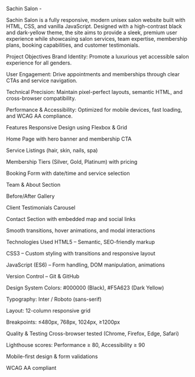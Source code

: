 Sachin Salon -

Sachin Salon is a fully responsive, modern unisex salon website built with HTML, CSS, and vanilla JavaScript. Designed with a high-contrast black and dark-yellow theme, the site aims to provide a sleek, premium user experience while showcasing salon services, team expertise, membership plans, booking capabilities, and customer testimonials.

 Project Objectives
Brand Identity: Promote a luxurious yet accessible salon experience for all genders.

User Engagement: Drive appointments and memberships through clear CTAs and service navigation.

Technical Precision: Maintain pixel-perfect layouts, semantic HTML, and cross-browser compatibility.

Performance & Accessibility: Optimized for mobile devices, fast loading, and WCAG AA compliance.

 Features
 Responsive Design using Flexbox & Grid

 Home Page with hero banner and membership CTA

 Service Listings (hair, skin, nails, spa)

 Membership Tiers (Silver, Gold, Platinum) with pricing

 Booking Form with date/time and service selection

 Team & About Section

 Before/After Gallery

 Client Testimonials Carousel

 Contact Section with embedded map and social links

 Smooth transitions, hover animations, and modal interactions

 Technologies Used
HTML5 – Semantic, SEO-friendly markup

CSS3 – Custom styling with transitions and responsive layout

JavaScript (ES6) – Form handling, DOM manipulation, animations

Version Control – Git & GitHub

Design System
Colors: #000000 (Black), #F5A623 (Dark Yellow)

Typography: Inter / Roboto (sans-serif)

Layout: 12-column responsive grid

Breakpoints: ≤480px, 768px, 1024px, ≥1200px

 Quality & Testing
Cross-browser tested (Chrome, Firefox, Edge, Safari)

Lighthouse scores: Performance ≥ 80, Accessibility ≥ 90

Mobile-first design & form validations

WCAG AA compliant

